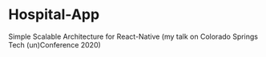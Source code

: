 # Hospital-App
Simple Scalable Architecture for React-Native (my talk on Colorado Springs Tech (un)Conference 2020)

